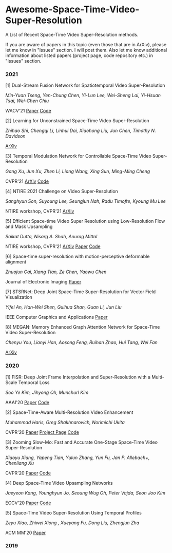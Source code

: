 # Awesome-Space-Time-Video-Super-Resolution
A List of Recent Space-Time Video Super-Resolution methods.

If you are aware of papers in this topic (even those that are in ArXiv), please let me know in "Issues" section. I will post them.
Also let me know additional information about listed papers (project page, code repository etc.) in "Issues" section.

### 2021
[1] Dual-Stream Fusion Network for Spatiotemporal Video Super-Resolution

  _Min-Yuan Tseng, Yen-Chung Chen, Yi-Lun Lee, Wei-Sheng Lai, Yi-Hsuan Tsai, Wei-Chen Chiu_
  
  WACV'21 [Paper](https://openaccess.thecvf.com/content/WACV2021/papers/Tseng_Dual-Stream_Fusion_Network_for_Spatiotemporal_Video_Super-Resolution_WACV_2021_paper.pdf) [Code](https://github.com/TMYuan/Dual-Stream-Fusion-Network)
  
[2] Learning for Unconstrained Space-Time Video Super-Resolution 

_Zhihao Shi, Chengqi Li, Linhui Dai, Xiaohong Liu, Jun Chen, Timothy N. Davidson_

[ArXiv](https://arxiv.org/pdf/2102.13011.pdf)

[3] Temporal Modulation Network for Controllable Space-Time Video Super-Resolution

_Gang Xu, Jun Xu, Zhen Li, Liang Wang, Xing Sun, Ming-Ming Cheng_

CVPR'21 [ArXiv](https://arxiv.org/abs/2104.10642) [Code](https://github.com/CS-GangXu/TMNet)

[4] NTIRE 2021 Challenge on Video Super-Resolution

_Sanghyun Son, Suyoung Lee, Seungjun Nah, Radu Timofte, Kyoung Mu Lee_

NTIRE workshop, CVPR'21 [ArXiv](https://arxiv.org/abs/2104.14852)

[5] Efficient Space-time Video Super Resolution using Low-Resolution Flow and Mask Upsampling

_Saikat Dutta, Nisarg A. Shah, Anurag Mittal_

NTIRE workshop, CVPR'21 [ArXiv](https://arxiv.org/abs/2104.05778) [Paper](https://openaccess.thecvf.com/content/CVPR2021W/NTIRE/html/Dutta_Efficient_Space-Time_Video_Super_Resolution_Using_Low-Resolution_Flow_and_Mask_CVPRW_2021_paper.html) [Code](https://github.com/saikatdutta/FMU_STSR)

[6] Space-time super-resolution with motion-perceptive deformable alignment

_Zhuojun Cai, Xiang Tian, Ze Chen, Yaowu Chen_

Journal of Electronic Imaging [Paper](https://www.spiedigitallibrary.org/journals/journal-of-electronic-imaging/volume-30/issue-3/033020/Space-time-super-resolution-with-motion-perceptive-deformable-alignment/10.1117/1.JEI.30.3.033020.short)

[7] STSRNet: Deep Joint Space-Time Super-Resolution for Vector Field Visualization

_Yifei An, Han-Wei Shen, Guihua Shan, Guan Li, Jun Liu_

IEEE Computer Graphics and Applications [Paper](https://ieeexplore.ieee.org/abstract/document/9488227)

[8] MEGAN: Memory Enhanced Graph Attention Network for Space-Time Video Super-Resolution

_Chenyu You, Lianyi Han, Aosong Feng, Ruihan Zhao, Hui Tang, Wei Fan_

[ArXiv](https://arxiv.org/abs/2110.15327)

### 2020
[1] FISR: Deep Joint Frame Interpolation and Super-Resolution with a Multi-Scale Temporal Loss

  _Soo Ye Kim, Jihyong Oh, Munchurl Kim_

  AAAI'20 [Paper](https://ojs.aaai.org//index.php/AAAI/article/view/6788) [Code](https://github.com/JihyongOh/FISR)

[2] Space-Time-Aware Multi-Resolution Video Enhancement

  _Muhammad Haris, Greg Shakhnarovich, Norimichi Ukita_

  CVPR'20 [Paper](https://alterzero.github.io/projects/star_cvpr2020.pdf) [Project Page](https://alterzero.github.io/projects/STAR.html) [Code](https://github.com/alterzero/STARnet)

[3] Zooming Slow-Mo: Fast and Accurate One-Stage Space-Time Video Super-Resolution

  _Xiaoyu Xiang, Yapeng Tian, Yulun Zhang, Yun Fu, Jan P. Allebach+, Chenliang Xu_
  
  CVPR'20 [Paper](https://arxiv.org/abs/2002.11616) [Code](https://github.com/Mukosame/Zooming-Slow-Mo-CVPR-2020)
  
[4] Deep Space-Time Video Upsampling Networks

  _Jaeyeon Kang, Younghyun Jo, Seoung Wug Oh, Peter Vajda, Seon Joo Kim_
  
  ECCV'20 [Paper](https://arxiv.org/abs/2004.02432) [Code](https://github.com/JaeYeonKang/STVUN-Pytorch)
  
[5] Space-Time Video Super-Resolution Using Temporal Profiles

  _Zeyu  Xiao, Zhiwei  Xiong , Xueyang  Fu, Dong  Liu, Zhengjun  Zha_
  
  ACM MM'20 [Paper](https://xueyangfu.github.io/paper/2020/MM.pdf)

### 2019
